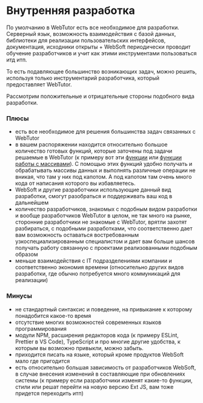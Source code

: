 # Внутренняя разработка

По умолчанию в WebTutor есть все необходимое для разработки. Серверный язык, возможность взаимодействия с базой данных, библиотеки для реализации пользовательских интерфейсов, документация, исходники открыты + WebSoft периодически проводит обучение разработчиков и учит как этими инструментами пользоваться итд итп.  

То есть подавляющее большинство возникающих задач, можно решить, используя только инструментарий разработчика, который предоставляет WebTutor.

Рассмотрим положительные и отрицательные стороны подобного вида разработки.

### Плюсы

* есть все необходимое для решения большинства задач связанных с WebTutor
* в вашем распоряжении находится относительно большое количество готовых функций, которые заточены под задачи решаемые в WebTutor (к примеру вот эти [функции](http://news.websoft.ru/view_doc.html?mode=doc_type&custom_web_template_id=6180275463021353212&doc_id=6181289497353023487) или [функции работы с массивами](http://docs.datex.ru/article.htm?id=5620203358492510991)). С помощью этих функций удобно получать и обрабатывать массивы данных и выполнять различные операции не вникая, что там у них под капотом. А под капотом там очень много кода от написания которого вы избавляетесь.
* WebSoft и другие разработчики использующие данный вид разработки, смогут разобраться и поддерживать ваш код в дальнейшем
* количество разработчиков, знакомых с подобным видом разработки и вообще разработчиков WebTutor в целом, не так много на рынке, сторонние разработчики не знакомые с WebTutor, врятли захотят разбираться, с подобными разработками, что соответственно дает вам возможность оставаться востребованным узкоспециализированным специалистом и дает вам больше шансов получать работу связанную с проектами реализованными подобным образом
* меньше взаимодействия с IT подразделениями компании и соответственно экономия времени (относительно других видов разработки, где обычно потребуется много коммуникаций для реализации)

### Минусы

* не стандартный синтаксис и поведение, на привыкание к которому понадобится какое-то время
* отсутствие многих возможностей современных языков программирования
* модули NPM, расширения редакторов кода (к примеру ESLint, Prettier в VS Code), TypeScript и про многие другие удобства, к которым вы возможно привыкли, можно забыть.
* приходится писать на языке, который кроме продуктов WebSoft мало где пригодится
* есть относительно большая зависимость от разработчиков WebSoft, в случае внесения изменений в составляющие при обновлениях системы (к примеру если разработчики изменят какие-то функции, стили или решат перейти на новую версию Ext JS, вам тоже придется переходить итп)